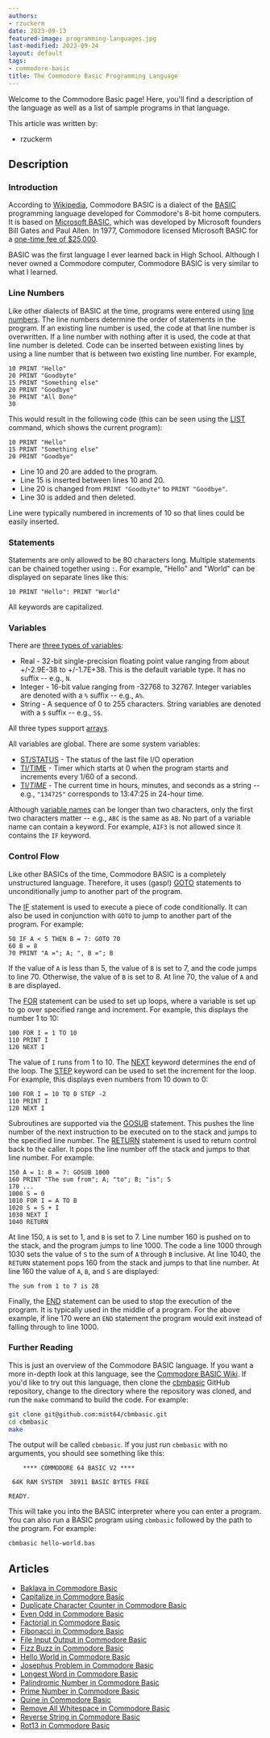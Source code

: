 ```yaml
---
authors:
- rzuckerm
date: 2023-09-13
featured-image: programming-languages.jpg
last-modified: 2023-09-24
layout: default
tags:
- commodore-basic
title: The Commodore Basic Programming Language
---
```


Welcome to the Commodore Basic page! Here, you'll find a description of the language as well as a list of sample programs in that language.

This article was written by:

- rzuckerm

## Description

### Introduction

According to [Wikipedia][1], Commodore BASIC is a dialect of the [BASIC][2]
programming language developed for Commodore's 8-bit home computers. It is
based on [Microsoft BASIC][3], which was developed by Microsoft founders
Bill Gates and Paul Allen. In 1977, Commodore licensed Microsoft BASIC for
a [one-time fee of $25,000][4].

BASIC was the first language I ever learned back in High School. Although I
never owned a Commodore computer, Commodore BASIC is very similar to what I
learned.

### Line Numbers

Like other dialects of BASIC at the time, programs were entered using
[line numbers][5]. The line numbers determine the order of statements in the
program. If an existing line number is used, the code at that line number is
overwritten. If a line number with nothing after it is used, the code at that
line number is deleted. Code can be inserted between existing lines by
using a line number that is between two existing line number. For example,

```basic
10 PRINT "Hello"
20 PRINT "Goodbyte"
15 PRINT "Something else"
20 PRINT "Goodbye"
30 PRINT "All Done"
30
```

This would result in the following code (this can be seen using the [LIST][6]
command, which shows the current program):

```basic
10 PRINT "Hello"
15 PRINT "Something else"
20 PRINT "Goodbye"
```

- Line 10 and 20 are added to the program.
- Line 15 is inserted between lines 10 and 20.
- Line 20 is changed from `PRINT "Goodbyte"` to `PRINT "Goodbye"`.
- Line 30 is added and then deleted.

Line were typically numbered in increments of 10 so that lines could be easily
inserted.

### Statements

Statements are only allowed to be 80 characters long. Multiple statements can
be chained together using `:`. For example, "Hello" and "World" can be
displayed on separate lines like this:

```basic
10 PRINT "Hello": PRINT "World"
```

All keywords are capitalized.

### Variables

There are [three types of variables][7]:

- Real - 32-bit single-precision floating point value ranging from about
  +/-2.9E-38   to +/-1.7E+38. This is the default variable type. It has no
  suffix -- e.g., `N`.
- Integer - 16-bit value ranging from -32768 to 32767. Integer variables are
  denoted with a `%` suffix -- e.g., `A%`.
- String - A sequence of 0 to 255 characters. String variables are denoted
  with a `$` suffix -- e.g., `S$`.

All three types support [arrays][14].

All variables are global. There are some system variables:

- [ST/STATUS][8] - The status of the last file I/O operation
- [TI/TIME][9] - Timer which starts at 0 when the program starts and
  increments every 1/60 of a second.
- [TI$/TIME$][10] - The current time in hours, minutes, and seconds as a
  string -- e.g., `"134725"` corresponds to 13:47:25 in 24-hour time.

Although [variable names][11] can be longer than two characters, only the first
two characters matter -- e.g., `ABC` is the same as `AB`. No part of a
variable name can contain a keyword. For example, `AIF3` is not allowed since
it contains the `IF` keyword.

### Control Flow

Like other BASICs of the time, Commodore BASIC is a completely unstructured
language. Therefore, it uses (gasp!) [GOTO][12] statements to unconditionally
jump to another part of the program.

The [IF][13] statement is used to execute a piece of code conditionally. It
can also be used in conjunction with `GOTO` to jump to another part of the program.
For example:

```basic
50 IF A < 5 THEN B = 7: GOTO 70
60 B = 8
70 PRINT "A ="; A; ", B ="; B
```

If the value of `A` is less than 5, the value of `B` is set to 7, and the code
jumps to line 70. Otherwise, the value of `B` is set to 8. At line 70, the
value of `A` and `B` are displayed.

The [FOR][15] statement can be used to set up loops, where a variable is set
up to go over specified range and increment. For example, this displays the
number 1 to 10:

```basic
100 FOR I = 1 TO 10
110 PRINT I
120 NEXT I
```

The value of `I` runs from 1 to 10. The [NEXT][16] keyword determines the end
of the loop. The [STEP][17] keyword can be used to set the increment for the
loop. For example, this displays even numbers from 10 down to 0:

```basic
100 FOR I = 10 TO 0 STEP -2
110 PRINT I
120 NEXT I
```

Subroutines are supported via the [GOSUB][18] statement. This pushes the line
number of the next instruction to be executed on to the stack and jumps to
the specified line number. The [RETURN][19] statement is used to return
control back to the caller. It pops the line number off the stack and jumps
to that line number. For example:

```basic
150 A = 1: B = 7: GOSUB 1000
160 PRINT "The sum from"; A; "to"; B; "is"; S
170 ...
1000 S = 0
1010 FOR I = A TO B
1020 S = S + I
1030 NEXT I
1040 RETURN
```

At line 150, `A` is set to 1, and `B` is set to 7. Line number 160 is pushed on
to the stack, and the program jumps to line 1000. The code a line 1000 through
1030 sets the value of `S` to the sum of `A` through `B` inclusive. At line
1040, the `RETURN` statement pops 160 from the stack and jumps to that line
number. At line 160 the value of `A`, `B`, and `S` are displayed:

```
The sum from 1 to 7 is 28
```

Finally, the [END][20] statement can be used to stop the execution of the
program. It is typically used in the middle of a program. For the above
example, if line 170 were an `END` statement the program would exit instead
of falling through to line 1000.

### Further Reading

This is just an overview of the Commodore BASIC language. If you want a more
in-depth look at this language, see the [Commodore BASIC Wiki][21]. If you'd
like to try out this language, then clone the [cbmbasic][22] GitHub
repository, change to the directory where the repository was cloned, and run
the `make` command to build the code. For example:

```bash
git clone git@github.com:mist64/cbmbasic.git
cd cbmbasic
make
```

The output will be called `cbmbasic`. If you just run `cbmbasic` with no
arguments, you should see something like this:

```
    **** COMMODORE 64 BASIC V2 ****

 64K RAM SYSTEM  38911 BASIC BYTES FREE

READY.
```

This will take you into the BASIC interpreter where you can enter a program.
You can also run a BASIC program using `cbmbasic` followed by the path to
the program. For example:

```bash
cbmbasic hello-world.bas
```

[1]: https://en.wikipedia.org/wiki/Commodore_BASIC
[2]: https://en.wikipedia.org/wiki/BASIC
[3]: https://en.wikipedia.org/wiki/Microsoft_BASIC
[4]: https://www.c64-wiki.com/wiki/Microsoft#Commodore_BASIC
[5]: https://www.c64-wiki.com/wiki/BASIC#Entering_a_BASIC_program
[6]: https://www.c64-wiki.com/wiki/LIST
[7]: https://www.c64-wiki.com/wiki/Variable#Variables_in_BASIC
[8]: https://www.c64-wiki.com/wiki/STATUS
[9]: https://www.c64-wiki.com/wiki/TIME
[10]: https://www.c64-wiki.com/wiki/TIME$
[11]: https://www.c64-wiki.com/wiki/Variable#Names_of_Variables
[12]: https://www.c64-wiki.com/wiki/GOTO
[13]: https://www.c64-wiki.com/wiki/IF
[14]: https://www.c64-wiki.com/wiki/Array
[15]: https://www.c64-wiki.com/wiki/FOR
[16]: https://www.c64-wiki.com/wiki/NEXT
[17]: https://www.c64-wiki.com/wiki/STEP
[18]: https://www.c64-wiki.com/wiki/GOSUB
[19]: https://www.c64-wiki.com/wiki/RETURN
[20]: https://www.c64-wiki.com/wiki/END
[21]: https://www.c64-wiki.com/wiki/BASIC
[22]: https://github.com/mist64/cbmbasic


## Articles

- [Baklava in Commodore Basic](https://sampleprograms.io/projects/baklava/commodore-basic)
- [Capitalize in Commodore Basic](https://sampleprograms.io/projects/capitalize/commodore-basic)
- [Duplicate Character Counter in Commodore Basic](https://sampleprograms.io/projects/duplicate-character-counter/commodore-basic)
- [Even Odd in Commodore Basic](https://sampleprograms.io/projects/even-odd/commodore-basic)
- [Factorial in Commodore Basic](https://sampleprograms.io/projects/factorial/commodore-basic)
- [Fibonacci in Commodore Basic](https://sampleprograms.io/projects/fibonacci/commodore-basic)
- [File Input Output in Commodore Basic](https://sampleprograms.io/projects/file-input-output/commodore-basic)
- [Fizz Buzz in Commodore Basic](https://sampleprograms.io/projects/fizz-buzz/commodore-basic)
- [Hello World in Commodore Basic](https://sampleprograms.io/projects/hello-world/commodore-basic)
- [Josephus Problem in Commodore Basic](https://sampleprograms.io/projects/josephus-problem/commodore-basic)
- [Longest Word in Commodore Basic](https://sampleprograms.io/projects/longest-word/commodore-basic)
- [Palindromic Number in Commodore Basic](https://sampleprograms.io/projects/palindromic-number/commodore-basic)
- [Prime Number in Commodore Basic](https://sampleprograms.io/projects/prime-number/commodore-basic)
- [Quine in Commodore Basic](https://sampleprograms.io/projects/quine/commodore-basic)
- [Remove All Whitespace in Commodore Basic](https://sampleprograms.io/projects/remove-all-whitespace/commodore-basic)
- [Reverse String in Commodore Basic](https://sampleprograms.io/projects/reverse-string/commodore-basic)
- [Rot13 in Commodore Basic](https://sampleprograms.io/projects/rot13/commodore-basic)